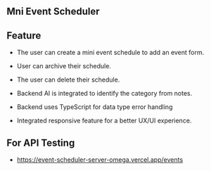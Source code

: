 <h2 class="text-center">Mni Event Scheduler</h2>

## Feature
* <p>The user can create a mini event schedule to add an event form.</p>
* <p>User can archive their schedule.</p>
* <p>The user can delete their schedule.</p>
* <p>Backend AI is integrated to identify the category from notes.</p>
* <p>Backend uses TypeScript for data type error handling</p>
* <p>Integrated responsive feature for a better UX/UI experience.</p>



## For API Testing
* https://event-scheduler-server-omega.vercel.app/events

